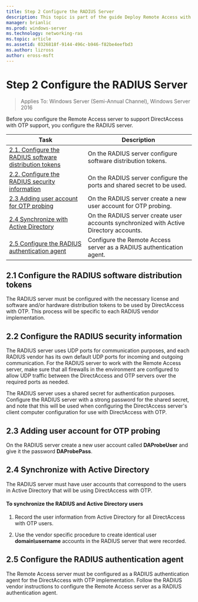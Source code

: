 ```yaml
---
title: Step 2 Configure the RADIUS Server
description: This topic is part of the guide Deploy Remote Access with OTP Authentication in Windows Server 2016.
manager: brianlic
ms.prod: windows-server
ms.technology: networking-ras
ms.topic: article
ms.assetid: 0326818f-9144-496c-b946-f82be4eefbd3
ms.author: lizross
author: eross-msft
---
```

# Step 2 Configure the RADIUS Server

>Applies To: Windows Server (Semi-Annual Channel), Windows Server 2016

Before you configure the Remote Access server to support DirectAccess with OTP support, you configure the RADIUS server.  
  
|Task|Description|  
|----|--------|  
|[2.1. Configure the RADIUS software distribution tokens](#BKMK_1.1)|On the RADIUS server configure software distribution tokens.|  
|[2.2. Configure the RADIUS security information](#BKMK_1.2)|On the RADIUS server configure the ports and shared secret to be used.|  
|[2.3 Adding user account for OTP probing](#BKMK_Probe)|On the RADIUS server create a new user account for OTP probing.|  
|[2.4 Synchronize with Active Directory](#BKMK_Active)|On the RADIUS server create user accounts synchronized with Active Directory accounts.|  
|[2.5 Configure the RADIUS authentication agent](#BKMK_AuthAgent)|Configure the Remote Access server as a RADIUS authentication agent.|  
  
## <a name="BKMK_1.1"></a>2.1 Configure the RADIUS software distribution tokens  
The RADIUS server must be configured with the necessary license and software and/or hardware distribution tokens to be used by DirectAccess with OTP. This process will be specific to each RADIUS vendor implementation.  
  
## <a name="BKMK_1.2"></a>2.2 Configure the RADIUS security information  
The RADIUS server uses UDP ports for communication purposes, and each RADIUS vendor has its own default UDP ports for incoming and outgoing communication. For the RADIUS server to work with the Remote Access server, make sure that all firewalls in the environment are configured to allow UDP traffic between the DirectAccess and OTP servers over the required ports as needed.  
  
The RADIUS server uses a shared secret for authentication purposes. Configure the RADIUS server with a strong password for the shared secret, and note that this will be used when configuring the DirectAccess server's client computer configuration for use with DirectAccess with OTP.  
  
## <a name="BKMK_Probe"></a>2.3 Adding user account for OTP probing  
On the RADIUS server create a new user account called **DAProbeUser** and give it the password **DAProbePass**.  
  
## <a name="BKMK_Active"></a>2.4 Synchronize with Active Directory  
The RADIUS server must have user accounts that correspond to the users in Active Directory that will be using DirectAccess with OTP.  
  
#### To synchronize the RADIUS and Active Directory users  
  
1.  Record the user information from Active Directory for all DirectAccess with OTP users.  
  
2.  Use the vendor specific procedure to create identical user **domain\username** accounts in the RADIUS server that were recorded.  
  
## <a name="BKMK_AuthAgent"></a>2.5 Configure the RADIUS authentication agent  
The Remote Access server must be configured as a RADIUS authentication agent for the DirectAccess with OTP implementation. Follow the RADIUS vendor instructions to configure the Remote Access server as a RADIUS authentication agent.  
  


